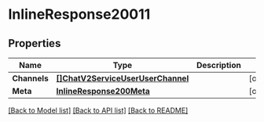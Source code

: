 # InlineResponse20011

## Properties

Name | Type | Description | Notes
------------ | ------------- | ------------- | -------------
**Channels** | [**[]ChatV2ServiceUserUserChannel**](chat.v2.service.user.user_channel.md) |  | [optional] 
**Meta** | [**InlineResponse200Meta**](inline_response_200_meta.md) |  | [optional] 

[[Back to Model list]](../README.md#documentation-for-models) [[Back to API list]](../README.md#documentation-for-api-endpoints) [[Back to README]](../README.md)


